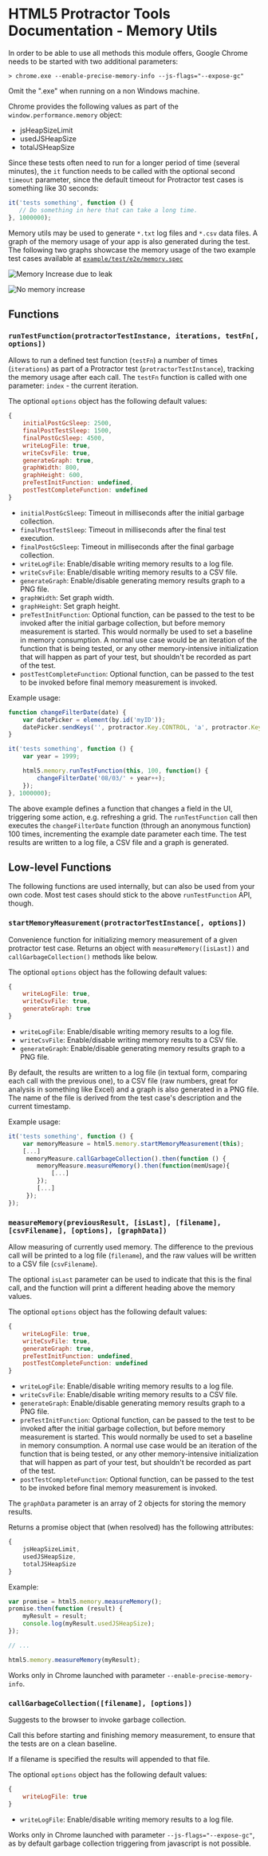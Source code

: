# HTML5 Protractor Tools Documentation - Memory Utils

In order to be able to use all methods this module offers, Google Chrome needs to be started with two additional parameters:

```
> chrome.exe --enable-precise-memory-info --js-flags="--expose-gc"
```

Omit the ".exe" when running on a non Windows machine.

Chrome provides the following values as part of the `window.performance.memory` object:

* jsHeapSizeLimit
* usedJSHeapSize
* totalJSHeapSize

Since these tests often need to run for a longer period of time (several minutes), the `it` function needs to be called with the optional second `timeout` parameter, since the default timeout for Protractor test cases is something like 30 seconds:

```javascript
it('tests something', function () {
   // Do something in here that can take a long time.
}, 1000000);
```

Memory utils may be used to generate `*.txt` log files and `*.csv` data files. A graph of the memory usage of your app is also generated during the test.
The following two graphs showcase the memory usage of the two example test cases available at [`example/test/e2e/memory.spec`](../example/test/e2e/memory.spec)

![Memory Increase due to leak](images/increase.png)

![No memory increase](images/noIncrease.png)

## Functions

### `runTestFunction(protractorTestInstance, iterations, testFn[, options])`

Allows to run a defined test function (`testFn`) a number of times (`iterations`) as part of a Protractor test (`protractorTestInstance`), tracking the memory usage after each call. The `testFn` function is called with one parameter: `index` - the current iteration.

The optional `options` object has the following default values:

```javascript
{
    initialPostGcSleep: 2500,
    finalPostTestSleep: 1500,
    finalPostGcSleep: 4500,
    writeLogFile: true,
    writeCsvFile: true,
    generateGraph: true,
    graphWidth: 800,
    graphHeight: 600,
    preTestInitFunction: undefined,
    postTestCompleteFunction: undefined
}
```

* `initialPostGcSleep`: Timeout in milliseconds after the initial garbage collection.
* `finalPostTestSleep`: Timeout in milliseconds after the final test execution.
* `finalPostGcSleep`: Timeout in milliseconds after the final garbage collection.
* `writeLogFile`: Enable/disable writing memory results to a log file.
* `writeCsvFile`: Enable/disable writing memory results to a CSV file.
* `generateGraph`: Enable/disable generating memory results graph to a PNG file.
* `graphWidth`: Set graph width.
* `graphHeight`: Set graph height.
* `preTestInitFunction`: Optional function, can be passed to the test to be invoked after the initial garbage collection, but before memory measurement is started. This would normally be used to set a baseline in memory consumption. A normal use case would be an iteration of the function that is being tested, or any other memory-intensive initialization that will happen as part of your test, but shouldn't be recorded as part of the test.
* `postTestCompleteFunction`: Optional function, can be passed to the test to be invoked before final memory measurement is invoked.

Example usage:

```javascript
function changeFilterDate(date) {
    var datePicker = element(by.id('myID'));
    datePicker.sendKeys('', protractor.Key.CONTROL, 'a', protractor.Key.NULL, date).sendKeys(protractor.Key.ENTER);
}

it('tests something', function () {
    var year = 1999;

    html5.memory.runTestFunction(this, 100, function() {
        changeFilterDate('08/03/' + year++);
    });
}, 1000000);
```

The above example defines a function that changes a field in the UI, triggering some action, e.g. refreshing a grid. The `runTestFunction` call then executes the `changeFilterDate` function (through an anonymous function) 100 times, incrementing the example date parameter each time. The test results are written to a log file, a CSV file and a graph is generated.

## Low-level Functions

The following functions are used internally, but can also be used from your own code. Most test cases should stick to the above `runTestFunction` API, though.

### `startMemoryMeasurement(protractorTestInstance[, options])`

Convenience function for initializing memory measurement of a given protractor test case. Returns an object with `measureMemory([isLast])` and `callGarbageCollection()` methods like below.

The optional `options` object has the following default values:

```javascript
{
    writeLogFile: true,
    writeCsvFile: true,
    generateGraph: true
}
```

* `writeLogFile`: Enable/disable writing memory results to a log file.
* `writeCsvFile`: Enable/disable writing memory results to a CSV file.
* `generateGraph`: Enable/disable generating memory results graph to a PNG file.

By default, the results are written to a log file (in textual form, comparing each call with the previous one), to a CSV file (raw numbers, great for analysis in something like Excel) and a graph is also generated in a PNG file. The name of the file is derived from the test case's description and the current timestamp.

Example usage:

```javascript
it('tests something', function () {
    var memoryMeasure = html5.memory.startMemoryMeasurement(this);
    [...]
     memoryMeasure.callGarbageCollection().then(function () {
        memoryMeasure.measureMemory().then(function(memUsage){
            [...]
        });
        [...]
     });
});
```

### `measureMemory(previousResult, [isLast], [filename], [csvFilename], [options], [graphData])`

Allow measuring of currently used memory. The difference to the previous call will be printed to a log file (`filename`), and the raw values will be written to a CSV file (`csvFilename`).

The optional `isLast` parameter can be used to indicate that this is the final call, and the function will print a different heading above the memory values.

The optional `options` object has the following default values:

```javascript
{
    writeLogFile: true,
    writeCsvFile: true,
    generateGraph: true,
    preTestInitFunction: undefined,
    postTestCompleteFunction: undefined
}
```

* `writeLogFile`: Enable/disable writing memory results to a log file.
* `writeCsvFile`: Enable/disable writing memory results to a CSV file.
* `generateGraph`: Enable/disable generating memory results graph to a PNG file.
* `preTestInitFunction`: Optional function, can be passed to the test to be invoked after the initial garbage collection, but before memory measurement is started. This would normally be used to set a baseline in memory consumption. A normal use case would be an iteration of the function that is being tested, or any other memory-intensive initialization that will happen as part of your test, but shouldn't be recorded as part of the test.
* `postTestCompleteFunction`: Optional function, can be passed to the test to be invoked before final memory measurement is invoked.

The `graphData` parameter is an array of 2 objects for storing the memory results.

Returns a promise object that (when resolved) has the following attributes:

```javascript
{
    jsHeapSizeLimit,
    usedJSHeapSize,
    totalJSHeapSize
}
```

Example:

```javascript
var promise = html5.memory.measureMemory();
promise.then(function (result) {
    myResult = result;
    console.log(myResult.usedJSHeapSize);
});

// ...

html5.memory.measureMemory(myResult);
```

Works only in Chrome launched with parameter `--enable-precise-memory-info`.


### `callGarbageCollection([filename], [options])`

Suggests to the browser to invoke garbage collection.

Call this before starting and finishing memory measurement, to ensure that the tests are on a clean baseline.

If a filename is specified the results will appended to that file.

The optional `options` object has the following default values:

```javascript
{
    writeLogFile: true
}
```

* `writeLogFile`: Enable/disable writing memory results to a log file.

Works only in Chrome launched with parameter `--js-flags="--expose-gc"`, as by default garbage collection triggering from javascript is not possible.
